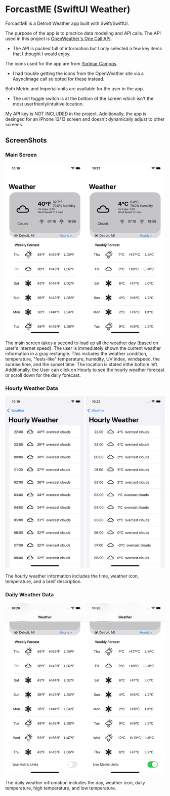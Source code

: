# ForcastME (SwiftUI Weather)

ForcastME is a Detroit Weather app built with Swift/SwiftUI.

The purpose of the app is to practice data modeling and API calls.
The API used in this project is [OpenWeather's One Call API](https://openweathermap.org/api/one-call-api).
- The API is packed full of information but I only selected a few key items that I thought I would enjoy.

The icons used for the app are from [Yorlmar Campos](https://iconstore.co/author/yorlmar-campos).
- I had trouble getting the icons from the OpenWeather site via a AsyncImage call so opted for these instead.

Both Metric and Imperial units are available for the user in the app.
- The unit toggle switch is at the bottom of the screen which isn't the most userfrienly/intuitive location.

My API key is NOT INCLUDED in the project. Additionally, the app is desinged for an iPhone 12/13 screen and doesn't dynamically adjust to other screens.

## ScreenShots

### Main Screen
<img src="./Images/mainF.png" width="250" alt="Main Screen Image - Imperial Units " class="center"> <img src="./Images/mainC.png" width="250" alt="Main Screen Image - Metric Units " class="center">

The main screen takes a second to load up all the weather day (based on user's internet speed). The user is immediately shown the current weather information in a gray rectangle. This includes the weather condition, temperature, "feels-like" temperature, humidity, UV index, windspeed, the sunrise time, and the sunset time. The location is stated inthe bottom left. Additionally, the User can click on Hourly to see the hourly weather forecast or scroll down for the daily forecast.

### Hourly Weather Data
<img src="./Images/hourF.png" width="250" alt="Hourly Weather Image - Imperial Units " class="center"> <img src="./Images/hourC.png" width="250" alt="Hourly Weather Image - Metric Units " class="center">

The hourly weather information includes the time, weather icon, temperature, and a breif description.

### Daily Weather Data
<img src="./Images/dailyF.png" width="250" alt="Daily Weather Image - Imperial Units " class="center"> <img src="./Images/dailyC.png" width="250" alt="Daily Weather Image - Metric Units " class="center">

The daily weather infromation includes the day, weather icon, daily temperature, high temperature, and low temperature.

